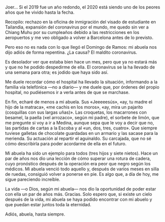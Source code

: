 Joer... Si el 2019 fue un año redondo, el 2020 está siendo uno de los peores años que he vivido hasta la fecha.

Recopilo: rechazo en la oficina de inmigración del visado de estudiante en Tailandia, expansión del coronavirus por el mundo, me quedo sin ver a Chiang Muhu por su cumpleaños debido a las restricciones en los aeropuertos y me veo obligado a volver a Barcelona antes de lo previsto.

Pero eso no es nada con lo que llegó el Domingo de Ramos: mi abuela nos dijo adiós de forma repentina. ¿La causa? El maldito coronavirus.

Es desolador ver que estaba bien hace un mes, pero que ya no estará más y que no he podido despedirme de ella. El coronavirus se la ha llevado de una semana para otra; es jodido que haya sido así.

Me duele recordar cómo el hospital ha llevado la situación, informando a la familia vía telefónica —no a diario— y me duele que, por órdenes del propio hospital, no pudiésemos ir a verla antes de que se marchase. 

En fin, echaré de menos a mi abuela. Sus «Jeeeeesús», «ay, tu madre el hijo de la matraca», «me cachis en los moros», «ay, mira un pajarito (cosquillas con sus largas uñas)». Las croquetas, los macarrones con besamel, la paella («el arrozaco», según mi padre), el sorbete de limón, que me pregunte si voy a ir a Medina, aunque sepa que le voy a decir que no, las partidas de cartas a la Escoba y al «un, dos, tres, cuatro». Que siempre tuviese galletas de chocolate guardadas en un armario y las sacase para la merienda. Su actuación al repartir el aguinaldo. Su carcajada, que no sé cómo describirla para poder acordarme de ella en el futuro. 

Mi abuela ha sido un ejemplo para todos (tres hijos y siete nietos). Hace un par de años nos dio una lección de cómo superar una rotura de cadera, cuyo pronóstico después de la operación era peor que negro según los médicos. Mi abuela venció todo aquello y, después de varios meses en silla de ruedas, consiguió volver a ponerse en pie. Es algo que, a día de hoy, me sigue pareciendo increíble. 

La vida —o Dios, según mi abuela— nos dio la oportunidad de poder estar con ella un par de años más. Gracias. Solo espero que, si existe un cielo después de la vida, mi abuela se haya podido encontrar con mi abuelo y que puedan estar juntos toda la eternidad.

Adiós, abuela, hasta siempre.